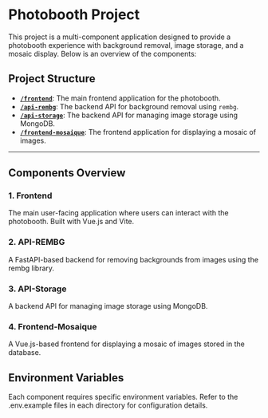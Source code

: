 # Photobooth Project

This project is a multi-component application designed to provide a photobooth experience with background removal, image storage, and a mosaic display. Below is an overview of the components:

## Project Structure

- **[`/frontend`](frontend/)**: The main frontend application for the photobooth.
- **[`/api-rembg`](api-rembg/)**: The backend API for background removal using `rembg`.
- **[`/api-storage`](api-storage/)**: The backend API for managing image storage using MongoDB.
- **[`/frontend-mosaique`](frontend-mosaique/)**: The frontend application for displaying a mosaic of images.

---

## Components Overview

### 1. Frontend
The main user-facing application where users can interact with the photobooth. Built with Vue.js and Vite.

### 2. API-REMBG
A FastAPI-based backend for removing backgrounds from images using the rembg library.

### 3. API-Storage
A backend API for managing image storage using MongoDB.

### 4. Frontend-Mosaique
A Vue.js-based frontend for displaying a mosaic of images stored in the database.

## Environment Variables
Each component requires specific environment variables. Refer to the .env.example files in each directory for configuration details.